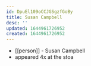 ```yaml
---
id: DpuEl109oCCJGSgzfGoBy
title: Susan Campbell
desc: ''
updated: 1644961726952
created: 1644961726952
---
```



- [[person]] - Susan Campbell
- appeared 4x at the stoa
